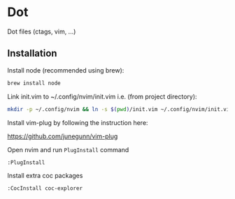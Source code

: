 Dot
===

Dot files (ctags, vim, ...)

## Installation

Install node (recommended using brew):

```bash
brew install node
```

Link init.vim to ~/.config/nvim/init.vim i.e. (from project directory):

```bash
mkdir -p ~/.config/nvim && ln -s $(pwd)/init.vim ~/.config/nvim/init.vim
```

Install vim-plug by following the instruction here:

https://github.com/junegunn/vim-plug

Open nvim and run `PlugInstall` command

```
:PlugInstall
```

Install extra coc packages

```
:CocInstall coc-explorer
```
